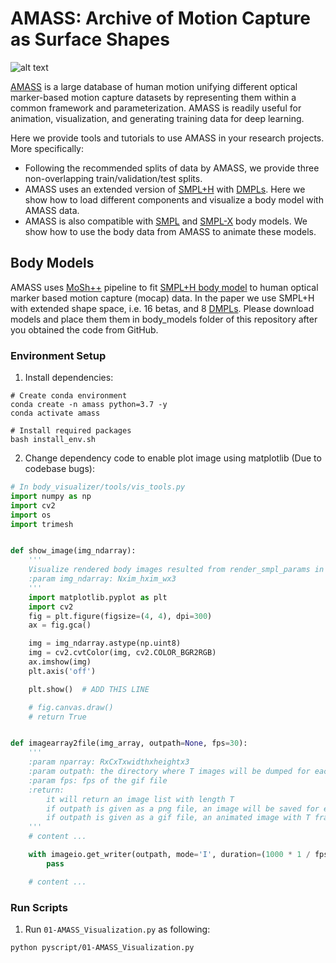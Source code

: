 # AMASS: Archive of Motion Capture as Surface Shapes

![alt text](support_data/github_data/datasets_preview.png "Samples of bodies in AMASS recovered from Motion Capture sequences")

[AMASS](http://amass.is.tue.mpg.de) is a large database of human motion unifying different optical marker-based motion capture datasets by representing them within a common framework and parameterization.
AMASS is readily useful for animation, visualization, and generating training data for deep learning.

Here we provide tools and tutorials to use AMASS in your research projects. More specifically:

- Following the recommended splits of data by AMASS, we provide three non-overlapping train/validation/test splits.
- AMASS uses an extended version of [SMPL+H](http://mano.is.tue.mpg.de/) with [DMPLs](https://smpl.is.tue.mpg.de/).
  Here we show how to load different components and visualize a body model with AMASS data.
- AMASS is also compatible with [SMPL](http://smpl.is.tue.mpg.de) and [SMPL-X](https://smpl-x.is.tue.mpg.de/) body models.
  We show how to use the body data from AMASS to animate these models.

## Body Models

AMASS uses [MoSh++](https://amass.is.tue.mpg.de) pipeline to fit [SMPL+H body model](https://mano.is.tue.mpg.de/)
to human optical marker based motion capture (mocap) data.
In the paper we use SMPL+H with extended shape space, i.e. 16 betas, and 8 [DMPLs](https://smpl.is.tue.mpg.de/).
Please download models and place them them in body_models folder of this repository after you obtained the code from GitHub.

### Environment Setup

1. Install dependencies:

```shell
# Create conda environment
conda create -n amass python=3.7 -y
conda activate amass

# Install required packages
bash install_env.sh
```

2. Change dependency code to enable plot image using matplotlib (Due to codebase bugs):

```python
# In body_visualizer/tools/vis_tools.py
import numpy as np
import cv2
import os
import trimesh


def show_image(img_ndarray):
    '''
    Visualize rendered body images resulted from render_smpl_params in Jupyter notebook
    :param img_ndarray: Nxim_hxim_wx3
    '''
    import matplotlib.pyplot as plt
    import cv2
    fig = plt.figure(figsize=(4, 4), dpi=300)
    ax = fig.gca()

    img = img_ndarray.astype(np.uint8)
    img = cv2.cvtColor(img, cv2.COLOR_BGR2RGB)
    ax.imshow(img)
    plt.axis('off')

    plt.show()  # ADD THIS LINE

    # fig.canvas.draw()
    # return True


def imagearray2file(img_array, outpath=None, fps=30):
    '''
    :param nparray: RxCxTxwidthxheightx3
    :param outpath: the directory where T images will be dumped for each time point in range T
    :param fps: fps of the gif file
    :return:
        it will return an image list with length T
        if outpath is given as a png file, an image will be saved for each t in T.
        if outpath is given as a gif file, an animated image with T frames will be created.
    '''
    # content ...

    with imageio.get_writer(outpath, mode='I', duration=(1000 * 1 / fps)) as writer:
        pass

    # content ...
```

### Run Scripts

1. Run `01-AMASS_Visualization.py` as following:

```bash
python pyscript/01-AMASS_Visualization.py
```